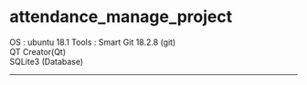 # attendance_manage_project

OS : ubuntu 18.1 
Tools : Smart Git 18.2.8 (git)  
        QT Creator(Qt)  
        SQLite3 (Database)  
  
-------------------------------------------  
  
